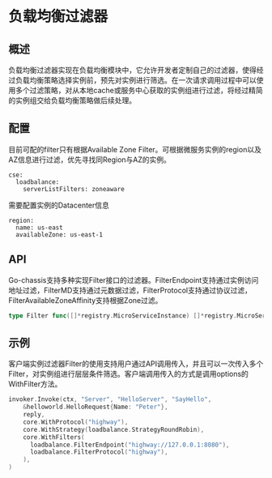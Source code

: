 # 负载均衡过滤器
## 概述

负载均衡过滤器实现在负载均衡模块中，它允许开发者定制自己的过滤器，使得经过负载均衡策略选择实例前，预先对实例进行筛选。在一次请求调用过程中可以使用多个过滤策略，对从本地cache或服务中心获取的实例组进行过滤，将经过精简的实例组交给负载均衡策略做后续处理。

## 配置

目前可配的filter只有根据Available Zone Filter。可根据微服务实例的region以及AZ信息进行过滤，优先寻找同Region与AZ的实例。

```
cse:
  loadbalance:
    serverListFilters: zoneaware
```

需要配置实例的Datacenter信息

```
region:
  name: us-east
  availableZone: us-east-1
```

## API

Go-chassis支持多种实现Filter接口的过滤器。FilterEndpoint支持通过实例访问地址过滤，FilterMD支持通过元数据过滤，FilterProtocol支持通过协议过滤，FilterAvailableZoneAffinity支持根据Zone过滤。

```go
type Filter func([]*registry.MicroServiceInstance) []*registry.MicroServiceInstance
```

## 示例

客户端实例过滤器Filter的使用支持用户通过API调用传入，并且可以一次传入多个Filter，对实例组进行层层条件筛选。客户端调用传入的方式是调用options的WithFilter方法。

```go
invoker.Invoke(ctx, "Server", "HelloServer", "SayHello",
    &helloworld.HelloRequest{Name: "Peter"},
    reply,
    core.WithProtocol("highway"),
    core.WithStrategy(loadbalance.StrategyRoundRobin),
    core.WithFilters(
      loadbalance.FilterEndpoint("highway://127.0.0.1:8080"),
      loadbalance.FilterProtocol("highway"),
    ),
)
```



